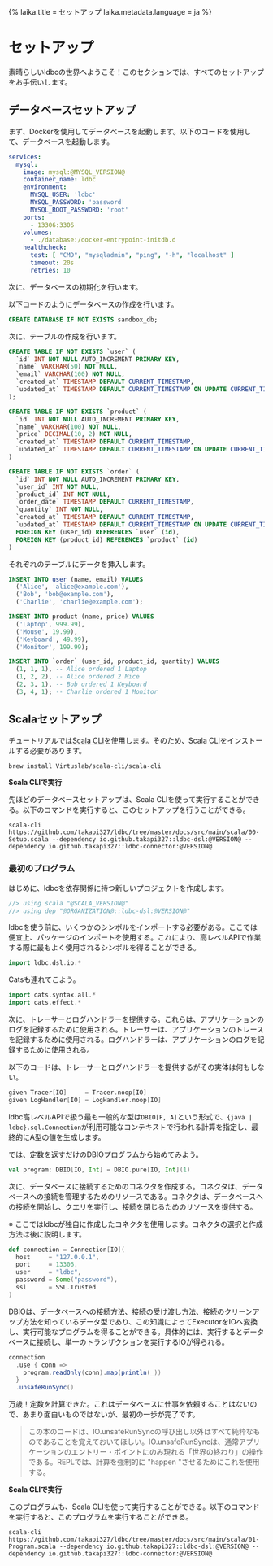 {%
  laika.title = セットアップ
  laika.metadata.language = ja
%}

# セットアップ

素晴らしいldbcの世界へようこそ！このセクションでは、すべてのセットアップをお手伝いします。

## データベースセットアップ

まず、Dockerを使用してデータベースを起動します。以下のコードを使用して、データベースを起動します。

```yaml
services:
  mysql:
    image: mysql:@MYSQL_VERSION@
    container_name: ldbc
    environment:
      MYSQL_USER: 'ldbc'
      MYSQL_PASSWORD: 'password'
      MYSQL_ROOT_PASSWORD: 'root'
    ports:
      - 13306:3306
    volumes:
      - ./database:/docker-entrypoint-initdb.d
    healthcheck:
      test: [ "CMD", "mysqladmin", "ping", "-h", "localhost" ]
      timeout: 20s
      retries: 10
```

次に、データベースの初期化を行います。

以下コードのようにデータベースの作成を行います。

```sql
CREATE DATABASE IF NOT EXISTS sandbox_db;
```

次に、テーブルの作成を行います。

```sql
CREATE TABLE IF NOT EXISTS `user` (
  `id` INT NOT NULL AUTO_INCREMENT PRIMARY KEY,
  `name` VARCHAR(50) NOT NULL,
  `email` VARCHAR(100) NOT NULL,
  `created_at` TIMESTAMP DEFAULT CURRENT_TIMESTAMP,
  `updated_at` TIMESTAMP DEFAULT CURRENT_TIMESTAMP ON UPDATE CURRENT_TIMESTAMP
);

CREATE TABLE IF NOT EXISTS `product` (
  `id` INT NOT NULL AUTO_INCREMENT PRIMARY KEY,
  `name` VARCHAR(100) NOT NULL,
  `price` DECIMAL(10, 2) NOT NULL,
  `created_at` TIMESTAMP DEFAULT CURRENT_TIMESTAMP,
  `updated_at` TIMESTAMP DEFAULT CURRENT_TIMESTAMP ON UPDATE CURRENT_TIMESTAMP
)

CREATE TABLE IF NOT EXISTS `order` (
  `id` INT NOT NULL AUTO_INCREMENT PRIMARY KEY,
  `user_id` INT NOT NULL,
  `product_id` INT NOT NULL,
  `order_date` TIMESTAMP DEFAULT CURRENT_TIMESTAMP,
  `quantity` INT NOT NULL,
  `created_at` TIMESTAMP DEFAULT CURRENT_TIMESTAMP,
  `updated_at` TIMESTAMP DEFAULT CURRENT_TIMESTAMP ON UPDATE CURRENT_TIMESTAMP,
  FOREIGN KEY (user_id) REFERENCES `user` (id),
  FOREIGN KEY (product_id) REFERENCES `product` (id)
)
```

それぞれのテーブルにデータを挿入します。

```sql
INSERT INTO user (name, email) VALUES
  ('Alice', 'alice@example.com'),
  ('Bob', 'bob@example.com'),
  ('Charlie', 'charlie@example.com');

INSERT INTO product (name, price) VALUES
  ('Laptop', 999.99),
  ('Mouse', 19.99),
  ('Keyboard', 49.99),
  ('Monitor', 199.99);

INSERT INTO `order` (user_id, product_id, quantity) VALUES
  (1, 1, 1), -- Alice ordered 1 Laptop
  (1, 2, 2), -- Alice ordered 2 Mice
  (2, 3, 1), -- Bob ordered 1 Keyboard
  (3, 4, 1); -- Charlie ordered 1 Monitor
```

## Scalaセットアップ

チュートリアルでは[Scala CLI](https://scala-cli.virtuslab.org/)を使用します。そのため、Scala CLIをインストールする必要があります。

```bash
brew install Virtuslab/scala-cli/scala-cli
```

**Scala CLIで実行**

先ほどのデータベースセットアップは、Scala CLIを使って実行することができる。以下のコマンドを実行すると、このセットアップを行うことができる。

```shell
scala-cli https://github.com/takapi327/ldbc/tree/master/docs/src/main/scala/00-Setup.scala --dependency io.github.takapi327::ldbc-dsl:@VERSION@ --dependency io.github.takapi327::ldbc-connector:@VERSION@
```

### 最初のプログラム

はじめに、ldbcを依存関係に持つ新しいプロジェクトを作成します。

```scala
//> using scala "@SCALA_VERSION@"
//> using dep "@ORGANIZATION@::ldbc-dsl:@VERSION@"
```

ldbcを使う前に、いくつかのシンボルをインポートする必要がある。ここでは便宜上、パッケージのインポートを使用する。これにより、高レベルAPIで作業する際に最もよく使用されるシンボルを得ることができる。

```scala
import ldbc.dsl.io.*
```

Catsも連れてこよう。

```scala
import cats.syntax.all.*
import cats.effect.*
```

次に、トレーサーとログハンドラーを提供する。これらは、アプリケーションのログを記録するために使用される。トレーサーは、アプリケーションのトレースを記録するために使用される。ログハンドラーは、アプリケーションのログを記録するために使用される。

以下のコードは、トレーサーとログハンドラーを提供するがその実体は何もしない。

```scala 3
given Tracer[IO]     = Tracer.noop[IO]
given LogHandler[IO] = LogHandler.noop[IO]
```

ldbc高レベルAPIで扱う最も一般的な型は`DBIO[F, A]`という形式で、`{java | ldbc}.sql.Connection`が利用可能なコンテキストで行われる計算を指定し、最終的にA型の値を生成します。

では、定数を返すだけのDBIOプログラムから始めてみよう。

```scala
val program: DBIO[IO, Int] = DBIO.pure[IO, Int](1)
```

次に、データベースに接続するためのコネクタを作成する。コネクタは、データベースへの接続を管理するためのリソースである。コネクタは、データベースへの接続を開始し、クエリを実行し、接続を閉じるためのリソースを提供する。

※ ここではldbcが独自に作成したコネクタを使用します。コネクタの選択と作成方法は後に説明します。

```scala
def connection = Connection[IO](
  host     = "127.0.0.1",
  port     = 13306,
  user     = "ldbc",
  password = Some("password"),
  ssl      = SSL.Trusted
)
```

DBIOは、データベースへの接続方法、接続の受け渡し方法、接続のクリーンアップ方法を知っているデータ型であり、この知識によってExecutorをIOへ変換し、実行可能なプログラムを得ることができる。具体的には、実行するとデータベースに接続し、単一のトランザクションを実行するIOが得られる。

```scala
connection
  .use { conn =>
    program.readOnly(conn).map(println(_))
  }
  .unsafeRunSync()
```

万歳！定数を計算できた。これはデータベースに仕事を依頼することはないので、あまり面白いものではないが、最初の一歩が完了です。

> この本のコードは、IO.unsafeRunSyncの呼び出し以外はすべて純粋なものであることを覚えておいてほしい。IO.unsafeRunSyncは、通常アプリケーションのエントリー・ポイントにのみ現れる「世界の終わり」の操作である。REPLでは、計算を強制的に "happen "させるためにこれを使用する。

**Scala CLIで実行**

このプログラムも、Scala CLIを使って実行することができる。以下のコマンドを実行すると、このプログラムを実行することができる。

```shell
scala-cli https://github.com/takapi327/ldbc/tree/master/docs/src/main/scala/01-Program.scala --dependency io.github.takapi327::ldbc-dsl:@VERSION@ --dependency io.github.takapi327::ldbc-connector:@VERSION@
```
